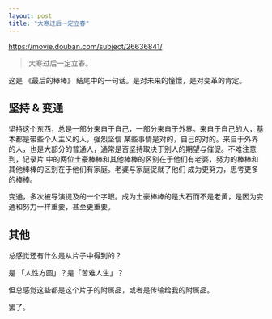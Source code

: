 ```yaml
---
layout: post
title: "大寒过后一定立春"
---
```


https://movie.douban.com/subject/26636841/

> 大寒过后一定立春。

这是 《最后的棒棒》 结尾中的一句话。是对未来的憧憬，是对变革的肯定。

## 坚持 & 变通

坚持这个东西，总是一部分来自于自己，一部分来自于外界。来自于自己的人，基本都是带些个人主义的人，强烈坚信
某些事情是对的，自己的对的。来自于外界的人，也是大部分的普通人，通常是否坚持取决于别人的期望与催促。不难注意到，记录片
中的两位土豪棒棒和其他棒棒的区别在于他们有老婆，努力的棒棒和其他棒棒的区别在于他们有家庭。老婆与家庭促就了他们
成为更努力，思考更多的棒棒。

变通，多次被导演提及的一个字眼。成为土豪棒棒的是大石而不是老黄，是因为变通和努力一样重要，甚至更重要。

## 其他

总感觉还有什么是从片子中得到的？

是 「人性方圆」？是「苦难人生」？

但总感觉这些都是这个片子的附属品，或者是传输给我的附属品。

罢了。
